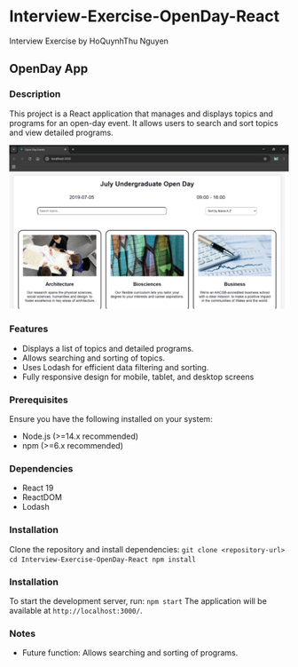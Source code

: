 # Interview-Exercise-OpenDay-React
Interview Exercise by HoQuynhThu Nguyen

## OpenDay App

### Description
This project is a React application that manages and displays topics and programs for an open-day event. It allows users to search and sort topics and view detailed programs.

![Open Day App by HoQuynhThu Nguyen](assets/images/image.jpg)

### Features
- Displays a list of topics and detailed programs.
- Allows searching and sorting of topics.
- Uses Lodash for efficient data filtering and sorting.
- Fully responsive design for mobile, tablet, and desktop screens
  
### Prerequisites
Ensure you have the following installed on your system:
- Node.js (>=14.x recommended)
- npm (>=6.x recommended)

### Dependencies
- React 19
- ReactDOM
- Lodash

### Installation
Clone the repository and install dependencies:
``git clone <repository-url>
cd Interview-Exercise-OpenDay-React
npm install``

### Installation
To start the development server, run:
``npm start``
The application will be available at `http://localhost:3000/`.

### Notes
- Future function: Allows searching and sorting of programs.


